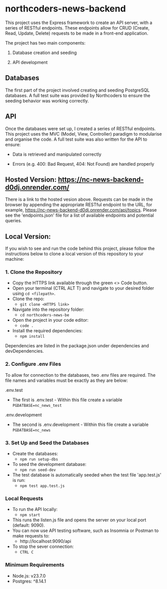 # northcoders-news-backend

This project uses the Express framework to create an API server, with a series of RESTful endpoints. These endpoints allow for CRUD (Create, Read, Update, Delete) requests to be made in a front-end application.

The project has two main components:

1. Database creation and seeding

2. API development

## Databases

The first part of the project involved creating and seeding PostgreSQL databases. A full test suite was provided by Northcoders to ensure the seeding behavior was working correctly.

## API

Once the databases were set up, I created a series of RESTful endpoints. This project uses the MVC (Model, View, Controller) paradigm to modularise and organise the code.
A full test suite was also written for the API to ensure:

- Data is retrieved and manipulated correctly

- Errors (e.g. 400: Bad Request, 404: Not Found) are handled properly

## Hosted Version: https://nc-news-backend-d0dj.onrender.com/

There is a link to the hosted vesion above. Requests can be made in the browser by appending the appropriate RESTful endpoint to the URL, for example, https://nc-news-backend-d0dj.onrender.com/api/topics. Please see the 'endpoints.json' file for a list of available endpoints and potential queries.

## Local Version:

If you wish to see and run the code behind this project, please follow the instructions below to clone a local version of this repository to your machine:

### 1. Clone the Repository

- Copy the HTTPS link available through the green <> Code button.
- Open your terminal (CTRL ALT T) and navigate to your desired folder using `cd <filepath>`.
- Clone the repo:
  - `git clone <HTTPS link>`
- Navigate into the repository folder:
  - `cd northcoders-news-be`
- Open the project in your code editor:
  - `code .`
- Install the required dependencies:
  - `npm install`

Dependencies are listed in the package.json under dependencies and devDependencies.

### 2. Configure .env Files

To allow for connection to the databases, two .env files are required. The file names and variables must be exactly as they are below:

.env.test

- The first is .env.test - Within this file create a variable `PGDATBASE=nc_news_test`

.env.development

- The second is .env.development - Within this file create a variable `PGDATBASE=nc_news`

### 3. Set Up and Seed the Databases

- Create the databases:
  - `npm run setup-dbs`
- To seed the development database:
  - `npm run seed-dev`
- The test database is automatically seeded when the test file 'app.test.js' is run:
  - `npm test app.test.js`

### Local Requests

- To run the API locally:
  - `npm start`
- This runs the listen.js file and opens the server on your local port (default: 9090).
- You can now use API testing software, such as Insomnia or Postman to make requests to:
  - http://localhost:9090/api
- To stop the sever connection:
  - `CTRL C`

### Minimum Requirements

- Node.js: v23.7.0
- Postgres: ^8.14.1
